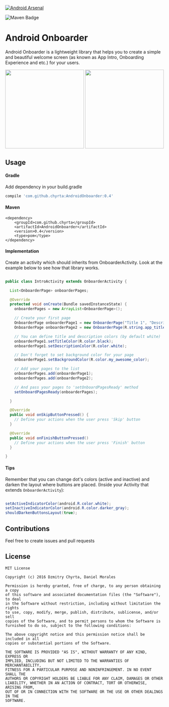 [![Android Arsenal](https://img.shields.io/badge/Android%20Arsenal-AndroidOnboarder-green.svg?style=true)](https://android-arsenal.com/details/1/3393)

![Maven Badge](https://maven-badges.herokuapp.com/maven-central/com.github.chyrta/AndroidOnboarder/badge.svg)

# Android Onboarder
Android Onboarder is a lightweight library that helps you to create a simple and beautiful welcome screen (as known as App Intro, Onboarding Experience and etc.) for your users.

<image src="https://raw.githubusercontent.com/GrenderG/AndroidOnboarder/master/art/demo1.gif" width="250px">
<image src="https://raw.githubusercontent.com/GrenderG/AndroidOnboarder/master/art/demo2.gif" width="250px">

## Usage

#### Gradle

Add dependency in your build.gradle

```groovy
compile 'com.github.chyrta:AndroidOnboarder:0.4'
```
#### Maven

```
<dependency>
    <groupId>com.github.chyrta</groupId>
    <artifactId>AndroidOnboarder</artifactId>
    <version>0.4</version>
    <type>pom</type>
</dependency>
```

#### Implementation

Create an activity which should inherits from OnboarderActivity. Look at the example below to see how that library works.

```java

public class IntroActivity extends OnboarderActivity {

  List<OnboarderPage> onboarderPages;

  @Override
  protected void onCreate(Bundle savedInstanceState) {
    onboarderPages = new ArrayList<OnboarderPage>();

    // Create your first page
    OnboarderPage onboarderPage1 = new OnboarderPage("Title 1", "Description 1");
    OnboarderPage onboarderPage2 = new OnboarderPage(R.string.app_title, R.string.app_description, R.drawable.my_awesome_image);

    // You can define title and description colors (by default white)
    onboarderPage1.setTitleColor(R.color.black);
    onboarderPage1.setDescriptionColor(R.color.white);

    // Don't forget to set background color for your page
    onboarderPage1.setBackgroundColor(R.color.my_awesome_color);

    // Add your pages to the list
    onboarderPages.add(onboarderPage1);
    onboarderPages.add(onboarderPage2);

    // And pass your pages to 'setOnboardPagesReady' method
    setOnboardPagesReady(onboarderPages);

  }

  @Override
  public void onSkipButtonPressed() {
    // Define your actions when the user press 'Skip' button
  }

  @Override
  public void onFinishButtonPressed()
    // Define your actions when the user press 'Finish' button
  }

}
```

#### Tips

Remember that you can change dot's colors (active and inactive) and darken the layout where buttons are placed.
(Inside your Activity that extends ```OnboarderActivity```):

```java

setActiveIndicatorColor(android.R.color.white);
setInactiveIndicatorColor(android.R.color.darker_gray);
shouldDarkenButtonsLayout(true);

```


## Contributions

Feel free to create issues and pull requests

## License

```
MIT License

Copyright (c) 2016 Dzmitry Chyrta, Daniel Morales

Permission is hereby granted, free of charge, to any person obtaining a copy
of this software and associated documentation files (the "Software"), to deal
in the Software without restriction, including without limitation the rights
to use, copy, modify, merge, publish, distribute, sublicense, and/or sell
copies of the Software, and to permit persons to whom the Software is
furnished to do so, subject to the following conditions:

The above copyright notice and this permission notice shall be included in all
copies or substantial portions of the Software.

THE SOFTWARE IS PROVIDED "AS IS", WITHOUT WARRANTY OF ANY KIND, EXPRESS OR
IMPLIED, INCLUDING BUT NOT LIMITED TO THE WARRANTIES OF MERCHANTABILITY,
FITNESS FOR A PARTICULAR PURPOSE AND NONINFRINGEMENT. IN NO EVENT SHALL THE
AUTHORS OR COPYRIGHT HOLDERS BE LIABLE FOR ANY CLAIM, DAMAGES OR OTHER
LIABILITY, WHETHER IN AN ACTION OF CONTRACT, TORT OR OTHERWISE, ARISING FROM,
OUT OF OR IN CONNECTION WITH THE SOFTWARE OR THE USE OR OTHER DEALINGS IN THE
SOFTWARE.
```
